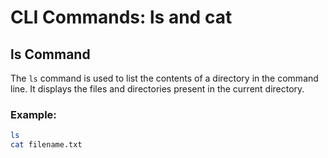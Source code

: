 # CLI Commands: ls and cat

## ls Command
The `ls` command is used to list the contents of a directory in the command line. It displays the files and directories present in the current directory.

### Example:
```bash
ls
cat filename.txt
